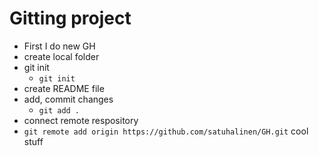 # Gitting project

- First I do new GH
- create local folder
- git init
  - `git init`
- create README file
- add, commit changes
  - `git add . `
- connect remote respository
- `git remote add origin https://github.com/satuhalinen/GH.git`
  cool stuff

